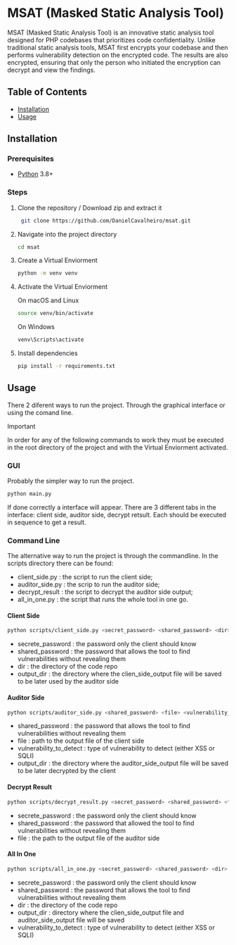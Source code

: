 # MSAT (Masked Static Analysis Tool)

MSAT (Masked Static Analysis Tool) is an innovative static analysis tool designed for PHP codebases that prioritizes code confidentiality. Unlike traditional static analysis tools, MSAT first encrypts your codebase and then performs vulnerability detection on the encrypted code. The results are also encrypted, ensuring that only the person who initiated the encryption can decrypt and view the findings.

## Table of Contents

- [Installation](#installation)
- [Usage](#usage)

## Installation

### Prerequisites

- [Python](https://www.python.org/) 3.8+

### Steps

1. Clone the repository / Download zip and extract it

   ```bash
    git clone https://github.com/DanielCavalheiro/msat.git
    ```

3. Navigate into the project directory
    ```bash
    cd msat
    ```

4. Create a Virtual Enviorment

    ```bash
   python -m venv venv
   ```

6. Activate the Virtual Enviorment

    On macOS and Linux
   ```bash
   source venv/bin/activate
   ```
   On Windows
   ```bash
   venv\Scripts\activate
   ```

8. Install dependencies

    ```bash
    pip install -r requirements.txt
    ```

## Usage

There 2 diferent ways to run the project. Through the graphical interface or using the comand line.

> [!IMPORTANT]
> In order for any of the following commands to work they must be executed in the root directory of the project and with the Virtual Enviorment activated.

### GUI

Probably the simpler way to run the project.

```bash
python main.py
```
If done correctly a interface will appear. There are 3 different tabs in the interface: client side, auditor side, decrypt retsult. Each should be executed in sequence to get a result.

### Command Line

The alternative way to run the project is through the commandline. In the scripts directory there can be found:
  - client_side.py : the script to run the client side;
  - auditor_side.py : the scrip to run the auditor side;
  - decrypt_result : the script to decrypt the auditor side output;
  - all_in_one.py : the script that runs the whole tool in one go.

#### Client Side

```bash
python scripts/client_side.py <secret_password> <shared_password> <dir> <output_dir> 
```
  - secrete_password : the password only the client should know
  - shared_password : the password that allows the tool to find vulnerabilities without revealing them
  - dir : the directory of the code repo
  - output_dir : the directory where the clien_side_output file will be saved to be later used by the auditor side

#### Auditor Side

```bash
python scripts/auditor_side.py <shared_password> <file> <vulnerability_to_detect> <output_dir>
```
 - shared_password : the password that allows the tool to find vulnerabilities without revealing them
 - file : path to the output file of the client side
 - vulnerability_to_detect : type of vulnerability to detect (either XSS or SQLI)
 - output_dir : the directory where the auditor_side_output file will be saved to be later decrypted by the client

#### Decrypt Result

```bash
python scripts/decrypt_result.py <secret_password> <shared_password> <file>
```
  - secrete_password : the password only the client should know
  - shared_password : the password that allowed the tool to find vulnerabilities without revealing them
  - file : the path to the output file of the auditor side

#### All In One

```bash
python scripts/all_in_one.py <secret_password> <shared_password> <dir> <output_dir> <vulnerability_to_detect>
```
  - secrete_password : the password only the client should know
  - shared_password : the password that allows the tool to find vulnerabilities without revealing them
  - dir : the directory of the code repo
  - output_dir : directory where the clien_side_output file and auditor_side_output file will be saved
  - vulnerability_to_detect : type of vulnerability to detect (either XSS or SQLI)


